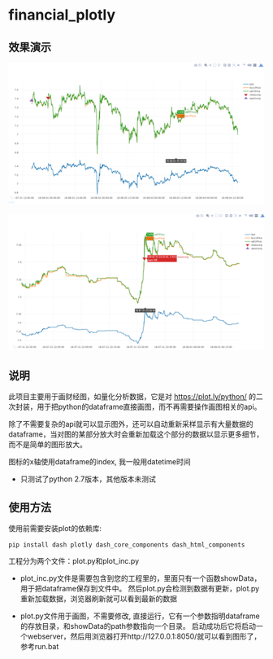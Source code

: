 # financial_plotly

## 效果演示
![image](https://raw.githubusercontent.com/langouster/financial_plotly/master/example/screenshot/example.png)

![image](https://raw.githubusercontent.com/langouster/financial_plotly/master/example/screenshot/zoom.png)

## 说明

此项目主要用于画财经图，如量化分析数据，它是对 https://plot.ly/python/ 的二次封装，用于把python的dataframe直接画图，而不再需要操作画图相关的api。

除了不需要复杂的api就可以显示图外，还可以自动重新采样显示有大量数据的dataframe，当对图的某部分放大时会重新加载这个部分的数据以显示更多细节，而不是简单的图形放大。

图标的x轴使用dataframe的index, 我一般用datetime时间

* 只测试了python 2.7版本，其他版本未测试

## 使用方法

使用前需要安装plot的依赖库:

```
pip install dash plotly dash_core_components dash_html_components
```

工程分为两个文件：plot.py和plot_inc.py

* plot_inc.py文件是需要包含到您的工程里的，里面只有一个函数showData，用于把dataframe保存到文件中。
然后plot.py会检测到数据有更新，plot.py重新加载数据，浏览器刷新就可以看到最新的数据

* plot.py文件用于画图，不需要修改, 直接运行，它有一个参数指明dataframe的存放目录，和showData的path参数指向一个目录。
启动成功后它将启动一个webserver，然后用浏览器打开http://127.0.0.1:8050/就可以看到图形了，参考run.bat